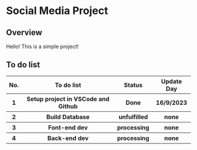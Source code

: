 <h1>Social Media Project</h1>
<h2>Overview</h2>
<p>Hello! This is a simple project!</p>
<h2>To do list</h2>
<table>
  <tr>
    <th>No.</th>
    <th>To do list</th>
    <th>Status</th>
    <th>Update Day</th>
  </tr>
  <tr>
    <tr>
    <th>1</th>
    <th>Setup project in VSCode and Github</th>
    <th>Done</th>
    <th>16/9/2023</th>
  </tr>
    <th>2</th>
    <th>Build Database</th>
    <th>unfulfilled</th>
    <th>none</th>
  </tr>
  
  <tr>
    <th>3</th>
    <th>Font-end dev</th>
    <th>processing</th>
    <th>none</th>
  </tr>
  <tr>
    <th>4</th>
    <th>Back-end dev</th>
    <th>processing</th>
    <th>none</th>
  </tr>
</table>

